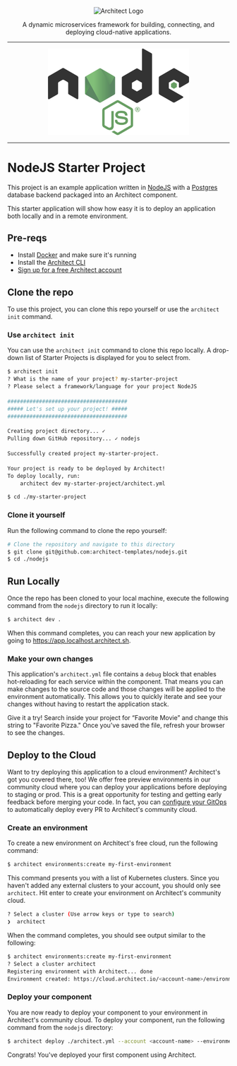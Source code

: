 <p align="center">
  <picture>
    <source media="(prefers-color-scheme: dark)" srcset="https://cdn.architect.io/logo/horizontal-inverted.png">
    <source media="(prefers-color-scheme: light)" srcset="https://cdn.architect.io/logo/horizontal.png">
    <img width="320" alt="Architect Logo" src="https://cdn.architect.io/logo/horizontal.png">
  </picture>
</p>

<p align="center">
  A dynamic microservices framework for building, connecting, and deploying cloud-native applications.
</p>

---

<p align="center">
  <a href="//nodejs.org" target="blank"><img src="/nodejs_logo.png" width="320" alt="node Logo" /></a>
</p>

---


# NodeJS Starter Project

This project is an example application written in [NodeJS](https://nodejs.org/) with a [Postgres](https://www.postgresql.org/) database backend packaged into an Architect component.

This starter application will show how easy it is to deploy an application both locally and in a remote environment.

## Pre-reqs
* Install [Docker](https://docs.docker.com/get-docker/) and make sure it's running
* Install the [Architect CLI](https://github.com/architect-team/architect-cli)
* [Sign up for a free Architect account](https://cloud.architect.io/signup)

## Clone the repo
To use this project, you can clone this repo yourself or use the `architect init` command.

### Use `architect init`
You can use the `architect init` command to clone this repo locally. A drop-down list of Starter Projects is
displayed for you to select from.

```bash
$ architect init
? What is the name of your project? my-starter-project
? Please select a framework/language for your project NodeJS

######################################
##### Let's set up your project! #####
######################################

Creating project directory... ✓
Pulling down GitHub repository... ✓ nodejs

Successfully created project my-starter-project.

Your project is ready to be deployed by Architect!
To deploy locally, run:
	architect dev my-starter-project/architect.yml
```

```sh
$ cd ./my-starter-project
```

### Clone it yourself
Run the following command to clone the repo yourself:

```sh
# Clone the repository and navigate to this directory
$ git clone git@github.com:architect-templates/nodejs.git
$ cd ./nodejs
```

## Run Locally
Once the repo has been cloned to your local machine, execute the following command from the `nodejs` directory to run it locally:

```sh
$ architect dev .
```

When this command completes, you can reach your new application by going to https://app.localhost.architect.sh.
### Make your own changes

This application's `architect.yml` file contains a `debug` block that enables hot-reloading for each service
within the component. That means you can make changes to the source code and those changes will be applied to the
environment automatically. This allows you to quickly iterate and see your changes without having to restart the
application stack.

Give it a try! Search inside your project for “Favorite Movie” and change this string to "Favorite Pizza." Once you've saved the file, refresh your browser to see the changes.

## Deploy to the Cloud
Want to try deploying this application to a cloud environment? Architect's got you covered there, too!
We offer free preview environments in our community cloud where you can deploy your applications
before deploying to staging or prod. This is a great opportunity for testing and getting early feedback before merging
your code. In fact, you can [configure your GitOps](https://docs.architect.io/tutorial/creating-a-component)
to automatically deploy every PR to Architect's community cloud.

### Create an environment

To create a new environment on Architect's
free cloud, run the following command:

```sh
$ architect environments:create my-first-environment
```
This command presents you with a list of Kubernetes clusters. Since you haven't added any external clusters to your
account, you should only see `architect`. Hit enter to create your environment on Architect's community cloud.

```sh
? Select a cluster (Use arrow keys or type to search)
❯  architect
```
When the command completes, you should see output similar to the following:
```sh
$ architect environments:create my-first-environment
? Select a cluster architect
Registering environment with Architect... done
Environment created: https://cloud.architect.io/<account-name>/environments/my-first-environment
```

### Deploy your component

You are now ready to deploy your component to your environment in Architect's community cloud. To deploy your component,
run the following command from the `nodejs` directory:

```sh
$ architect deploy ./architect.yml --account <account-name> --environment my-first-environment
```
Congrats! You've deployed your first component using Architect.
